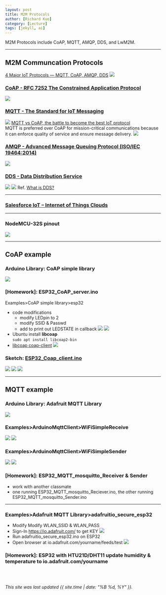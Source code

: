 ```yaml
---
layout: post
title: M2M Protocols
author: [Richard Kuo]
category: [Lecture]
tags: [jekyll, ai]
---
```


M2M Protocols include CoAP, MQTT, AMQP, DDS, and LwM2M.

---
## M2M Communcation Protocols
[4 Major IoT Protocols — MQTT, CoAP, AMQP, DDS](https://medium.com/@rinu.gour123/4-major-iot-protocols-mqtt-coap-amqp-dds-46016897c3e9)
![](https://miro.medium.com/max/1400/0*aSC2xYnQyhY-nCgk.jpg)

### [CoAP - RFC 7252 The Constrained Application Protocol](https://datatracker.ietf.org/doc/html/rfc7252)<br>
![](https://miro.medium.com/max/1400/0*WOpzdMBn-8DovEHy.jpg)
<br>

### [MQTT - The Standard for IoT Messaging](https://mqtt.org/mqtt-specification/)<br>
![](https://miro.medium.com/max/1400/1*7MwXy5N4rx4mAxZ2KZrwJQ.png)
[MQTT vs CoAP, the battle to become the best IoT protocol](https://www.pickdata.net/news/mqtt-vs-coap-best-iot-protocol)<br>
MQTT is preferred over CoAP for mission-critical communications because it can enforce quality of service and ensure message delivery. 
![](https://marvel-b1-cdn.bc0a.com/f00000000017219/documents.trendmicro.com/images/TEx/articles/MQTT-fig-1.jpg)


### [AMQP - Advanced Message Queuing Protocol (ISO/IEC 19464:2014)](https://www.amqp.org/)<br>
![](https://miro.medium.com/max/1400/0*7FD4MN_UEJT2tiWn.jpg)

### [DDS - Data Distribution Service](https://www.dds-foundation.org/omg-dds-standard/)<br>
![](https://miro.medium.com/max/1400/0*dY0FJCwTzf1LH8Tq.jpg)
![](https://www.dds-foundation.org/wp-content/uploads/2015/07/FIgure-3-a.jpg)
Ref. [What is DDS?](https://www.dds-foundation.org/what-is-dds-3/)

---
### [Salesforce IoT – Internet of Things Clouds](https://data-flair.training/blogs/salesforce-iot/)

--- 
### NodeMCU-32S pinout
![](https://github.com/rkuo2000/MCU-course/blob/main/images/NodeMCU-32S_pinout.jpg?raw=true)

---
## CoAP example
### Arduino Library: CoAP simple library
![](https://github.com/rkuo2000/MCU-course/blob/main/images/Arduino_Library_CoAP_simple_library.png?raw=true)

### [Homework]: ESP32_CoAP_server.ino
Examples>CoAP simple library>esp32
* code modifications
  - modify LEDpin to 2
  - modify SSID & Passwd
  - add to print out LEDSTATE in callback
![](https://github.com/rkuo2000/MCU-course/blob/main/images/Examples_CoAP_simple_library_esp32.png?raw=true)
![](https://github.com/rkuo2000/MCU-course/blob/main/images/Examples_CoAP_simple_library_esp32_monitor.png?raw=true)
* Ubuntu install **libcoap**<br>
`sudo apt install libcoap2-bin`<br>
* [libcoap coap-client](https://libcoap.net/doc/reference/4.2.1/man_coap-client.html)
![](https://github.com/rkuo2000/MCU-course/blob/main/images/Examples_Ubuntu_libcoap_coap-client.png?raw=true)

### Sketch: [ESP32_Coap_client.ino](https://github.com/rkuo2000/arduino/blob/master/examples/ESP32/ESP32_CoAP_client/ESP32_CoAP_client.ino)<br>
![](https://github.com/rkuo2000/MCU-course/blob/main/images/Sketch_ESP32_CoAP_client.png?raw=true)
![](https://github.com/rkuo2000/MCU-course/blob/main/images/Sketch_ESP32_CoAP_client_monitor.png?raw=true)
![](https://github.com/rkuo2000/MCU-course/blob/main/images/Sketch_ESP32_CoAP_server_monitor.png?raw=true)

---
## MQTT example
### Arduino Library: Adafruit MQTT Library
![](https://github.com/rkuo2000/MCU-course/blob/main/images/Arduino_Library_MQTT.png?raw=true)

### Examples>ArduinoMqttClient>WiFiSimpleReceive
![](https://github.com/rkuo2000/MCU-course/blob/main/images/Sketch_ESP32_MQTT_mosquitto_Receiver.png?raw=true)
![](https://github.com/rkuo2000/MCU-course/blob/main/images/Sketch_ESP32_MQTT_mosquitto_Receiver_monitor.png?raw=true)

### Examples>ArduinoMqttClient>WiFiSimpleSender
![](https://github.com/rkuo2000/MCU-course/blob/main/images/Sketch_ESP32_MQTT_mosquitto_Sender.png?raw=true)
![](https://github.com/rkuo2000/MCU-course/blob/main/images/Sketch_ESP32_MQTT_mosquitto_Sender_monitor.png?raw=true)

### [Homework]: ESP32_MQTT_mosquitto_Receiver & Sender
* work with another classmate
* one running ESP32_MQTT_mosquitto_Reciever.ino, the other running ESP32_MQTT_mosquitto_Sender.ino

---
### Examples>Adafruit MQTT Library>adafruitio_secure_esp32
* Modify Modify WLAN_SSID & WLAN_PASS
* Sign-In https://io.adafruit.com/ to get KEY
![](https://github.com/rkuo2000/MCU-course/blob/main/images/Examples_Adafruit_MQTT_Library_adafruitio_secure_esp32.png?raw=true)
* Run adafruitio_secure_esp32.ino on ESP32
* Open browser at io.adafruit.com/yourname/feeds/test
![](https://github.com/rkuo2000/MCU-course/blob/main/images/Examples_Adafruit_MQTT_Library_adafruitio_secure_esp32_dashboard.png?raw=true)

### [Homework]: ESP32 with HTU21D/DHT11 update humidity & temperature to io.adafruit.com/yourname

<br>
<br>

*This site was last updated {{ site.time | date: "%B %d, %Y" }}.*

